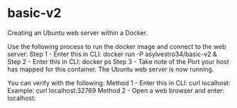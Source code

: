 # basic-v2
Creating an Ubuntu web server within a Docker.

Use the following process to run the docker image and connect to the web server:
Step 1 - Enter this in CLI: docker run -P asylvestro34/basic-v2 &
Step 2 - Enter this in CLI: docker ps
Step 3 - Take note of the Port your host has mapped for this container.
The Ubuntu web server is now running.

You can verify with the following:
Method 1 - Enter this in CLI: curl localhost:<PORT NUMBER>
  Example: curl localhost:32769
Method 2 - Open a web browser and enter: localhost:<PORT NUMBER>
